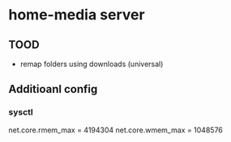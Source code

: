 # home-media server

## TOOD

- remap folders using downloads (universal)

## Additioanl config

### sysctl

net.core.rmem_max = 4194304
net.core.wmem_max = 1048576

